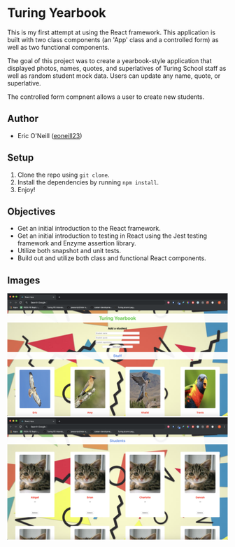# Turing Yearbook

This is my first attempt at using the React framework. This application is built with two class components (an 'App' class and a controlled form) as well as two functional components.

The goal of this project was to create a yearbook-style application that displayed photos, names, quotes, and superlatives of Turing School staff as well as random student mock data. Users can update any name, quote, or superlative.

The controlled form compnent allows a user to create new students.

## Author

* Eric O'Neill ([eoneill23](https://github.com/eoneill23))

## Setup

1. Clone the repo using `git clone`.
2. Install the dependencies by running `npm install`.
3. Enjoy!

## Objectives

* Get an initial introduction to the React framework.
* Get an initial introduction to testing in React using the Jest testing framework and Enzyme assertion library.
* Utilize both snapshot and unit tests.
* Build out and utilize both class and functional React components.

## Images
![Staff screenshot](./src/Images/React_yearbook_staff.png)
![Student screenshot](./src/Images/React_yearbook_students.png)
